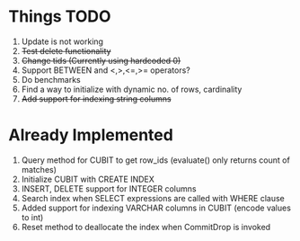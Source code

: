 # Things TODO

1. Update is not working 
2. ~~Test delete functionality~~
3. ~~Change tids (Currently using hardcoded 0)~~
4. Support BETWEEN and <,>,<=,>= operators?
5. Do benchmarks
6. Find a way to initialize with dynamic no. of rows, cardinality
7. ~~Add support for indexing string columns~~

# Already Implemented

1. Query method for CUBIT to get row_ids (evaluate() only returns count of matches)
2. Initialize CUBIT with CREATE INDEX
3. INSERT, DELETE support for INTEGER columns
4. Search index when SELECT expressions are called with WHERE clause
5. Added support for indexing VARCHAR columns in CUBIT (encode values to int)
6. Reset method to deallocate the index when CommitDrop is invoked